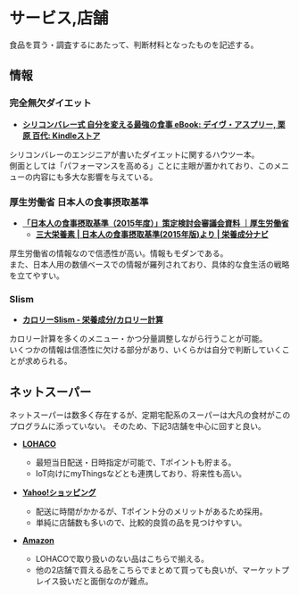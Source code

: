 サービス,店舗
====

食品を買う・調査するにあたって、判断材料となったものを記述する。

情報
----

### 完全無欠ダイエット

- [**シリコンバレー式 自分を変える最強の食事 eBook: デイヴ・アスプリー, 栗原 百代: Kindleストア**](https://www.amazon.co.jp/ebook/dp/B015S5545W/)

シリコンバレーのエンジニアが書いたダイエットに関するハウツー本。  
側面としては「パフォーマンスを高める」ことに主眼が置かれており、このメニューの内容にも多大な影響を与えている。

### 厚生労働省 日本人の食事摂取基準

- [**「日本人の食事摂取基準（2015年度）」策定検討会審議会資料 ｜厚生労働省**](http://www.mhlw.go.jp/stf/shingi/0000041824.html)
  - [**三大栄養素 | 日本人の食事摂取基準(2015年版)より | 栄養成分ナビ**](http://www.glico.co.jp/navi/e07.html)

厚生労働省の情報なので信憑性が高い。情報もモダンである。  
また、日本人用の数値ベースでの情報が羅列されており、具体的な食生活の戦略を立てやすい。

### Slism
- [**カロリーSlism - 栄養成分/カロリー計算**](http://calorie.slism.jp/)

カロリー計算を多くのメニュー・かつ分量調整しながら行うことが可能。  
いくつかの情報は信憑性に欠ける部分があり、いくらかは自分で判断していくことが求められる。


ネットスーパー
----

ネットスーパーは数多く存在するが、定期宅配系のスーパーは大凡の食材がこのプログラムに添っていない。
そのため、下記3店舗を中心に回すと良い。

- [**LOHACO**](https://lohaco.jp/)
  - 最短当日配送・日時指定が可能で、Tポイントも貯まる。
  - IoT向けにmyThingsなどとも連携しており、将来性も高い。


- [**Yahoo!ショッピング**](http://shopping.yahoo.co.jp/)
  - 配送に時間がかかるが、Tポイント分のメリットがあるため採用。
  - 単純に店舗数も多いので、比較的良質の品を見つけやすい。


- [**Amazon**](https://www.amazon.co.jp/)
  - LOHACOで取り扱いのない品はこちらで揃える。
  - 他の2店舗で買える品をこちらでまとめて買っても良いが、マーケットプレイス扱いだと面倒なのが難点。
